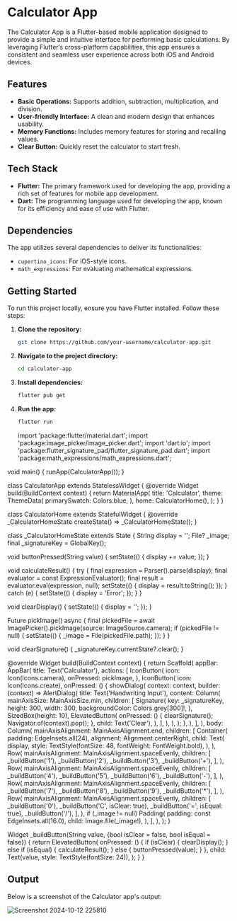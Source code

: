 # Calculator App

The Calculator App is a Flutter-based mobile application designed to provide a simple and intuitive interface for performing basic calculations. By leveraging Flutter’s cross-platform capabilities, this app ensures a consistent and seamless user experience across both iOS and Android devices.

## Features

- **Basic Operations:** Supports addition, subtraction, multiplication, and division.
- **User-friendly Interface:** A clean and modern design that enhances usability.
- **Memory Functions:** Includes memory features for storing and recalling values.
- **Clear Button:** Quickly reset the calculator to start fresh.

## Tech Stack

- **Flutter:** The primary framework used for developing the app, providing a rich set of features for mobile app development.
- **Dart:** The programming language used for developing the app, known for its efficiency and ease of use with Flutter.

## Dependencies

The app utilizes several dependencies to deliver its functionalities:

- `cupertino_icons`: For iOS-style icons.
- `math_expressions`: For evaluating mathematical expressions.

## Getting Started

To run this project locally, ensure you have Flutter installed. Follow these steps:

1. **Clone the repository:**
   ```bash
   git clone https://github.com/your-username/calculator-app.git
   ```
2. **Navigate to the project directory:**
   ```bash
   cd calculator-app
   ```
3. **Install dependencies:**
   ```bash
   flutter pub get
   ```
4. **Run the app:**
   ```bash
   flutter run
   ```

   import 'package:flutter/material.dart';
import 'package:image_picker/image_picker.dart';
import 'dart:io';
import 'package:flutter_signature_pad/flutter_signature_pad.dart';
import 'package:math_expressions/math_expressions.dart';

void main() {
  runApp(CalculatorApp());
}

class CalculatorApp extends StatelessWidget {
  @override
  Widget build(BuildContext context) {
    return MaterialApp(
      title: 'Calculator',
      theme: ThemeData(
        primarySwatch: Colors.blue,
      ),
      home: CalculatorHome(),
    );
  }
}

class CalculatorHome extends StatefulWidget {
  @override
  _CalculatorHomeState createState() => _CalculatorHomeState();
}

class _CalculatorHomeState extends State<CalculatorHome> {
  String display = '';
  File? _image;
  final _signatureKey = GlobalKey<SignatureState>();

  void buttonPressed(String value) {
    setState(() {
      display += value;
    });
  }

  void calculateResult() {
    try {
      final expression = Parser().parse(display);
      final evaluator = const ExpressionEvaluator();
      final result = evaluator.eval(expression, null);
      setState(() {
        display = result.toString();
      });
    } catch (e) {
      setState(() {
        display = 'Error';
      });
    }
  }

  void clearDisplay() {
    setState(() {
      display = '';
    });
  }

  Future<void> pickImage() async {
    final pickedFile = await ImagePicker().pickImage(source: ImageSource.camera);
    if (pickedFile != null) {
      setState(() {
        _image = File(pickedFile.path);
      });
    }
  }

  void clearSignature() {
    _signatureKey.currentState?.clear();
  }

  @override
  Widget build(BuildContext context) {
    return Scaffold(
      appBar: AppBar(
        title: Text('Calculator'),
        actions: [
          IconButton(
            icon: Icon(Icons.camera),
            onPressed: pickImage,
          ),
          IconButton(
            icon: Icon(Icons.create),
            onPressed: () {
              showDialog(
                context: context,
                builder: (context) => AlertDialog(
                  title: Text('Handwriting Input'),
                  content: Column(
                    mainAxisSize: MainAxisSize.min,
                    children: [
                      Signature(
                        key: _signatureKey,
                        height: 300,
                        width: 300,
                        backgroundColor: Colors.grey[300]!,
                      ),
                      SizedBox(height: 10),
                      ElevatedButton(
                        onPressed: () {
                          clearSignature();
                          Navigator.of(context).pop();
                        },
                        child: Text('Clear'),
                      ),
                    ],
                  ),
                ),
              );
            },
          ),
        ],
      ),
      body: Column(
        mainAxisAlignment: MainAxisAlignment.end,
        children: <Widget>[
          Container(
            padding: EdgeInsets.all(24),
            alignment: Alignment.centerRight,
            child: Text(
              display,
              style: TextStyle(fontSize: 48, fontWeight: FontWeight.bold),
            ),
          ),
          Row(
            mainAxisAlignment: MainAxisAlignment.spaceEvenly,
            children: <Widget>[
              _buildButton('1'),
              _buildButton('2'),
              _buildButton('3'),
              _buildButton('+'),
            ],
          ),
          Row(
            mainAxisAlignment: MainAxisAlignment.spaceEvenly,
            children: <Widget>[
              _buildButton('4'),
              _buildButton('5'),
              _buildButton('6'),
              _buildButton('-'),
            ],
          ),
          Row(
            mainAxisAlignment: MainAxisAlignment.spaceEvenly,
            children: <Widget>[
              _buildButton('7'),
              _buildButton('8'),
              _buildButton('9'),
              _buildButton('*'),
            ],
          ),
          Row(
            mainAxisAlignment: MainAxisAlignment.spaceEvenly,
            children: <Widget>[
              _buildButton('0'),
              _buildButton('C', isClear: true),
              _buildButton('=', isEqual: true),
              _buildButton('/'),
            ],
          ),
          if (_image != null)
            Padding(
              padding: const EdgeInsets.all(16.0),
              child: Image.file(_image!),
            ),
        ],
      ),
    );
  }

  Widget _buildButton(String value, {bool isClear = false, bool isEqual = false}) {
    return ElevatedButton(
      onPressed: () {
        if (isClear) {
          clearDisplay();
        } else if (isEqual) {
          calculateResult();
        } else {
          buttonPressed(value);
        }
      },
      child: Text(value, style: TextStyle(fontSize: 24)),
    );
  }
}



## Output

Below is a screenshot of the Calculator app's output:




![Screenshot 2024-10-12 225810](https://github.com/user-attachments/assets/6ac05d38-fd4a-49eb-8b8c-1adeaae8970c)


